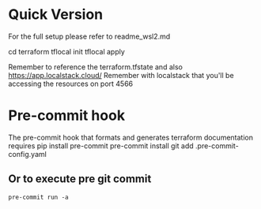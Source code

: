 # Quick Version

For the full setup please refer to readme_wsl2.md

cd terraform
tflocal init
tflocal apply

Remember to reference the terraform.tfstate and also https://app.localstack.cloud/
Remember with localstack that you'll be accessing the resources on port 4566

# Pre-commit hook
The pre-commit hook that formats and generates terraform documentation requires
    pip install pre-commit
    pre-commit install
    git add .pre-commit-config.yaml

## Or to execute pre git commit
    pre-commit run -a